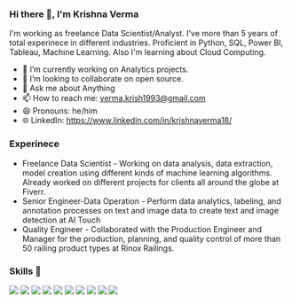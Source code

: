 ### Hi there 👋, I'm Krishna Verma


I'm working as freelance Data Scientist/Analyst. I've more than 5 years of total experinece in different industries. Proficient in Python, SQL, Power BI, Tableau, Machine Learning. Also I'm learning about Cloud Computing.

- 🔭 I’m currently working on Analytics projects.
- 👯 I’m looking to collaborate on open source.
- 💬 Ask me about Anything
- 📫 How to reach me: verma.krish1993@gmail.com
- 😄 Pronouns: he/him
- 🌐 LinkedIn: https://www.linkedin.com/in/krishnaverma18/

### Experinece
                                                              
 - Freelance Data Scientist - Working on data analysis, data extraction, model creation using different kinds of machine learning algorithms. Already worked  on different projects for clients all around the globe at Fiverr.
 - Senior Engineer-Data Operation - Perform data analytics, labeling, and annotation processes on text and image data to create text and image detection at AI Touch
 - Quality Engineer - Collaborated with the Production Engineer and Manager for the production, planning, and quality control of more than 50 railing product types at Rinox Railings.

### Skills 🏹

[![](https://img.shields.io/badge/Python-blue?style=for-the-badge)](https://github.com/hamzamohdzubair/redant) [![](https://img.shields.io/badge/SQL-orange?style=for-the-badge)](https://github.com/hamzamohdzubair/redant) [![](https://img.shields.io/badge/Machine_Learning-yellow?style=for-the-badge)](https://github.com/hamzamohdzubair/redant) [![](https://img.shields.io/badge/Power_BI-grey?style=for-the-badge)](https://github.com/hamzamohdzubair/redant) [![](https://img.shields.io/badge/MongoDB-blue?style=for-the-badge)](https://github.com/hamzamohdzubair/redant) [![](https://img.shields.io/badge/Statistics-orange?style=for-the-badge)](https://github.com/hamzamohdzubair/redant) [![](https://img.shields.io/badge/Spark-yellow?style=for-the-badge)](https://github.com/hamzamohdzubair/redant) [![](https://img.shields.io/badge/Data_Analytics-blue?style=for-the-badge)](https://github.com/hamzamohdzubair/redant) [![](https://img.shields.io/badge/Web_Scraping-orange?style=for-the-badge)](https://github.com/hamzamohdzubair/redant) [![](https://img.shields.io/badge/A/B_Testing-yellow?style=for-the-badge)](https://github.com/hamzamohdzubair/redant)
